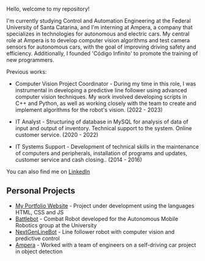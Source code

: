 Hello, welcome to my repository!

I'm currently studying Control and Automation Engineering at the Federal University of Santa Catarina, and I'm interning at Ampera, a company that specializes in technologies for autonomous and electric cars. My central role at Ampera is to develop computer vision algorithms and test camera sensors for autonomous cars, with the goal of improving driving safety and efficiency. Additionally, I founded 'Código Infinito' to promote the training of new programmers.

Previous works:
<ul dir="auto"><li>Computer Vision Project Coordinator - During my time in this role, I was instrumental in developing a predictive line follower using advanced computer vision techniques. My work involved developing scripts in C++ and Python, as well as working closely with the team to create and implement algorithms for the robot's vision. (2022 - 2023)</ul></li>
<ul dir="auto"><li>IT Analyst - Structuring of database in MySQL for analysis of data of input and output of inventory. Technical support to the system. Online customer service. (2020 - 2022)</ul></li>
<ul dir="auto"><li>IT Systems Support - Development of technical skills in the maintenance of computers and peripherals, installation of programs and updates, customer service and cash closing.. (2014 - 2016)</ul></li>

You can also find me on <a href="https://www.linkedin.com/in/santos-gui/">LinkedIn</a>


## Personal Projects
<ul dir="auto">
<li><a href="https://santogui.netlify.app/">My Portfolio Website</a> - Project under development using the languages HTML, CSS and JS</li>
<li><a href="https://github.com/santoguiia/BattleBot">Battlebot</a> -  Combat Robot developed for the Autonomous Mobile Robotics group at the University</li>
<li><a href="https://github.com/santoguiia/NextGenLineBot-CPP/tree/main">NextGenLineBot</a> - Line follower robot with computer vision and predictive control</li>
<li><a href="https://github.com/santoguiia/AmperaRacing-DetecaoCones-FSAE-Autonomo">Ampera</a> - Worked with a team of engineers on a self-driving car project in object detection</li>
</ul>
